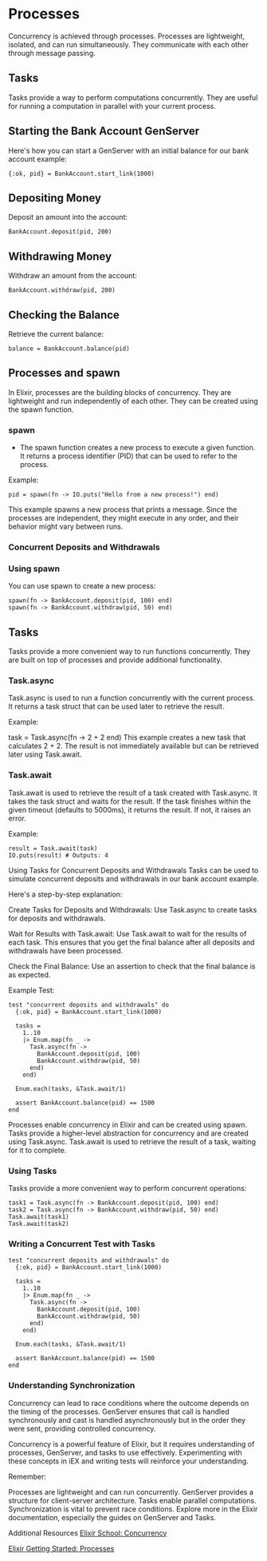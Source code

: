 # Processes

Concurrency is achieved through processes. Processes are lightweight, isolated, and can run simultaneously. They communicate with each other through message passing.

## Tasks
Tasks provide a way to perform computations concurrently. They are useful for running a computation in parallel with your current process.

## Starting the Bank Account GenServer
Here's how you can start a GenServer with an initial balance for our bank account example:

```
{:ok, pid} = BankAccount.start_link(1000)
```

## Depositing Money
Deposit an amount into the account:

```
BankAccount.deposit(pid, 200)
```

## Withdrawing Money
Withdraw an amount from the account:
```
BankAccount.withdraw(pid, 200)
```

## Checking the Balance
Retrieve the current balance:
```
balance = BankAccount.balance(pid)
```

## Processes and spawn
In Elixir, processes are the building blocks of concurrency. They are lightweight and run independently of each other. They can be created using the spawn function.

### spawn
- The spawn function creates a new process to execute a given function. It returns a process identifier (PID) that can be used to refer to the process.

Example:
```
pid = spawn(fn -> IO.puts("Hello from a new process!") end)
```
This example spawns a new process that prints a message. Since the processes are independent, they might execute in any order, and their behavior might vary between runs.

### Concurrent Deposits and Withdrawals
### Using spawn
You can use spawn to create a new process:
```
spawn(fn -> BankAccount.deposit(pid, 100) end)
spawn(fn -> BankAccount.withdraw(pid, 50) end)
```

## Tasks
Tasks provide a more convenient way to run functions concurrently. They are built on top of processes and provide additional functionality.

### Task.async
Task.async is used to run a function concurrently with the current process. It returns a task struct that can be used later to retrieve the result.

Example:

task = Task.async(fn -> 2 + 2 end)
This example creates a new task that calculates 2 + 2. The result is not immediately available but can be retrieved later using Task.await.

### Task.await
Task.await is used to retrieve the result of a task created with Task.async. It takes the task struct and waits for the result. If the task finishes within the given timeout (defaults to 5000ms), it returns the result. If not, it raises an error.

Example:

```
result = Task.await(task)
IO.puts(result) # Outputs: 4
```

Using Tasks for Concurrent Deposits and Withdrawals
Tasks can be used to simulate concurrent deposits and withdrawals in our bank account example. 

Here's a step-by-step explanation:

Create Tasks for Deposits and Withdrawals: Use Task.async to create tasks for deposits and withdrawals.

Wait for Results with Task.await: Use Task.await to wait for the results of each task. This ensures that you get the final balance after all deposits and withdrawals have been processed.

Check the Final Balance: Use an assertion to check that the final balance is as expected.

Example Test:

```
test "concurrent deposits and withdrawals" do
  {:ok, pid} = BankAccount.start_link(1000)

  tasks =
    1..10
    |> Enum.map(fn _ ->
      Task.async(fn ->
        BankAccount.deposit(pid, 100)
        BankAccount.withdraw(pid, 50)
      end)
    end)

  Enum.each(tasks, &Task.await/1)

  assert BankAccount.balance(pid) == 1500
end
```

Processes enable concurrency in Elixir and can be created using spawn.
Tasks provide a higher-level abstraction for concurrency and are created using Task.async.
Task.await is used to retrieve the result of a task, waiting for it to complete.

### Using Tasks

Tasks provide a more convenient way to perform concurrent operations:
```
task1 = Task.async(fn -> BankAccount.deposit(pid, 100) end)
task2 = Task.async(fn -> BankAccount.withdraw(pid, 50) end)
Task.await(task1)
Task.await(task2)
```
### Writing a Concurrent Test with Tasks

```
test "concurrent deposits and withdrawals" do
  {:ok, pid} = BankAccount.start_link(1000)

  tasks =
    1..10
    |> Enum.map(fn _ ->
      Task.async(fn ->
        BankAccount.deposit(pid, 100)
        BankAccount.withdraw(pid, 50)
      end)
    end)

  Enum.each(tasks, &Task.await/1)

  assert BankAccount.balance(pid) == 1500
end
```

### Understanding Synchronization
Concurrency can lead to race conditions where the outcome depends on the timing of the processes. GenServer ensures that call is handled synchronously and cast is handled asynchronously but in the order they were sent, providing controlled concurrency.

Concurrency is a powerful feature of Elixir, but it requires understanding of processes, GenServer, and tasks to use effectively. Experimenting with these concepts in iEX and writing tests will reinforce your understanding.

Remember:

Processes are lightweight and can run concurrently.
GenServer provides a structure for client-server architecture.
Tasks enable parallel computations.
Synchronization is vital to prevent race conditions.
Explore more in the Elixir documentation, especially the guides on GenServer and Tasks.

Additional Resources
[Elixir School: Concurrency](https://elixirschool.com/en/lessons/advanced/concurrency/)

[Elixir Getting Started: Processes](https://elixir-lang.org/getting-started/processes.html)

[Elixir Guides]: Tasks(https://elixir-lang.org/getting-started/mix-otp/task-and-gen-tcp.html)






